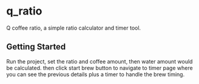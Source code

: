 # q_ratio

Q coffee ratio, a simple ratio calculator and timer tool.

## Getting Started

Run the project, set the ratio and coffee amount, then water amount would be calculated. then click start brew button to navigate to timer page where you can see the previous details plus a timer to handle the brew timing.  
